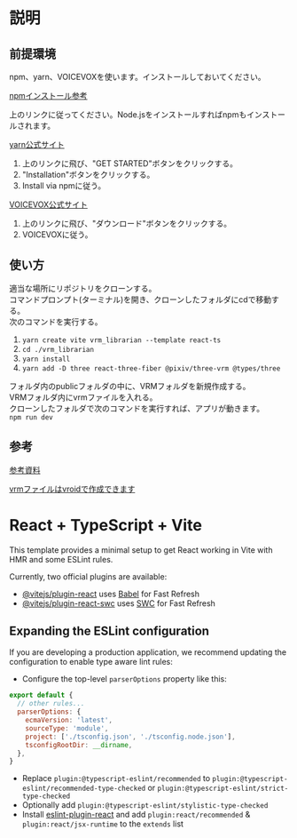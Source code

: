# 説明

## 前提環境  
npm、yarn、VOICEVOXを使います。インストールしておいてください。

[npmインストール参考](https://qiita.com/gahoh/items/8444da99a1f93b6493b4)

上のリンクに従ってください。Node.jsをインストールすればnpmもインストールされます。

[yarn公式サイト](https://classic.yarnpkg.com/en/)

1. 上のリンクに飛び、"GET STARTED"ボタンをクリックする。
2. "Installation"ボタンをクリックする。
3. Install via npmに従う。  

[VOICEVOX公式サイト](https://voicevox.hiroshiba.jp/how_to_use/)

1. 上のリンクに飛び、"ダウンロード"ボタンをクリックする。
2. VOICEVOXに従う。

## 使い方  
適当な場所にリポジトリをクローンする。  
コマンドプロンプト(ターミナル)を開き、クローンしたフォルダにcdで移動する。  
次のコマンドを実行する。
1. `yarn create vite vrm_librarian --template react-ts`
2. `cd ./vrm_librarian`
3. `yarn install`
4. `yarn add -D three react-three-fiber @pixiv/three-vrm @types/three` 

フォルダ内のpublicフォルダの中に、VRMフォルダを新規作成する。  
VRMフォルダ内にvrmファイルを入れる。  
クローンしたフォルダで次のコマンドを実行すれば、アプリが動きます。  
`npm run dev`

## 参考  
[参考資料](https://techracho.bpsinc.jp/ecn/2023_12_03/136723)

[vrmファイルはvroidで作成できます](https://vroid.com/)

# React + TypeScript + Vite

This template provides a minimal setup to get React working in Vite with HMR and some ESLint rules.

Currently, two official plugins are available:

- [@vitejs/plugin-react](https://github.com/vitejs/vite-plugin-react/blob/main/packages/plugin-react/README.md) uses [Babel](https://babeljs.io/) for Fast Refresh
- [@vitejs/plugin-react-swc](https://github.com/vitejs/vite-plugin-react-swc) uses [SWC](https://swc.rs/) for Fast Refresh

## Expanding the ESLint configuration

If you are developing a production application, we recommend updating the configuration to enable type aware lint rules:

- Configure the top-level `parserOptions` property like this:

```js
export default {
  // other rules...
  parserOptions: {
    ecmaVersion: 'latest',
    sourceType: 'module',
    project: ['./tsconfig.json', './tsconfig.node.json'],
    tsconfigRootDir: __dirname,
  },
}
```

- Replace `plugin:@typescript-eslint/recommended` to `plugin:@typescript-eslint/recommended-type-checked` or `plugin:@typescript-eslint/strict-type-checked`
- Optionally add `plugin:@typescript-eslint/stylistic-type-checked`
- Install [eslint-plugin-react](https://github.com/jsx-eslint/eslint-plugin-react) and add `plugin:react/recommended` & `plugin:react/jsx-runtime` to the `extends` list
